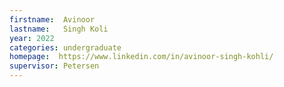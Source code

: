 ```yaml
---
firstname:  Avinoor
lastname:   Singh Koli
year: 2022
categories: undergraduate
homepage:  https://www.linkedin.com/in/avinoor-singh-kohli/
supervisor: Petersen
---
```

